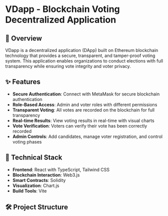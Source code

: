 # VDapp - Blockchain Voting Decentralized Application

## 📝 Overview

VDapp is a decentralized application (DApp) built on Ethereum blockchain technology that provides a secure, transparent, and tamper-proof voting system. This application enables organizations to conduct elections with full transparency while ensuring vote integrity and voter privacy.

## ✨ Features

- **Secure Authentication**: Connect with MetaMask for secure blockchain authentication
- **Role-Based Access**: Admin and voter roles with different permissions
- **Transparent Voting**: All votes are recorded on the blockchain for full transparency
- **Real-time Results**: View voting results in real-time with visual charts
- **Vote Verification**: Voters can verify their vote has been correctly recorded
- **Admin Controls**: Add candidates, manage voter registration, and control voting phases

## 🔧 Technical Stack

- **Frontend**: React with TypeScript, Tailwind CSS
- **Blockchain Interaction**: Web3.js
- **Smart Contracts**: Solidity
- **Visualization**: Chart.js
- **Build Tools**: Vite

## 🛠️ Project Structure

